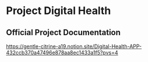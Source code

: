 # Project Digital Health

## Official Project Documentation
https://gentle-citrine-a19.notion.site/Digital-Health-APP-432ccb370a47496e878aa8ec1433a1f5?pvs=4

